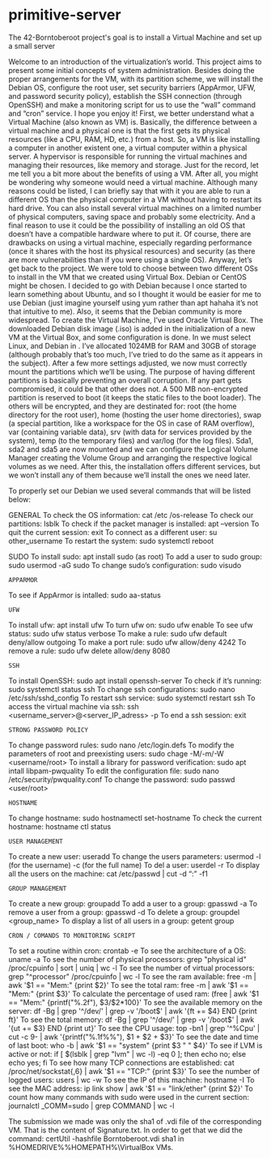 # primitive-server
The 42-Borntoberoot project's goal is to install a Virtual Machine and set up a small server

Welcome to an introduction of the virtualization’s world. This project aims to present some initial concepts of system administration. Besides doing the proper arrangements for the VM, with its partition scheme, we will install the Debian OS, configure the root user, set security barriers (AppArmor, UFW, and password security policy), establish the SSH connection (through OpenSSH) and make a monitoring script for us to use the “wall” command and “cron” service. I hope you enjoy it!
First, we better understand what a Virtual Machine (also known as VM) is. Basically, the difference between a virtual machine and a physical one is that the first gets its physical resources (like a CPU, RAM, HD, etc.) from a host. So, a VM is like installing a computer in another existent one, a virtual computer within a physical server. A hypervisor is responsible for running the virtual machines and managing their resources, like memory and storage.
Just for the record, let me tell you a bit more about the benefits of using a VM. After all, you might be wondering why someone would need a virtual machine. Although many reasons could be listed, I can briefly say that with it you are able to run a different OS than the physical computer in a VM without having to restart its hard drive. You can also install several virtual machines on a limited number of physical computers, saving space and probably some electricity. And a final reason to use it could be the possibility of installing an old OS that doesn’t have a compatible hardware where to put it. Of course, there are drawbacks on using a virtual machine, especially regarding performance (once it shares with the host its physical resources) and security (as there are more vulnerabilities than if you were using a single OS).
Anyway, let’s get back to the project. We were told to choose between two different OSs to install in the VM that we created using Virtual Box. Debian or CentOS might be chosen. I decided to go with Debian because I once started to learn something about Ubuntu, and so I thought it would be easier for me to use Debian (just imagine yourself using yum rather than apt hahaha it’s not that intuitive to me). Also, it seems that the Debian community is more widespread.
To create the Virtual Machine, I’ve used Oracle Virtual Box. The downloaded Debian disk image (.iso) is added in the initialization of a new VM at the Virtual Box, and some configuration is done. In <type> we must select Linux, and Debian in <version>. I’ve allocated 1024MB for RAM and 30GB of storage (although probably that’s too much, I’ve tried to do the same as it appears in the subject).
After a few more settings adjusted, we now must correctly mount the partitions which we’ll be using. The purpose of having different partitions is basically preventing an overall corruption. If any part gets compromised, it could be that other does not. A 500 MB non-encrypted partition is reserved to boot (it keeps the static files to the boot loader). The others will be encrypted, and they are destinated for: root (the home directory for the root user), home (hosting the user home directories), swap (a special partition, like a workspace for the OS in case of RAM overflow), var (containing variable data), srv (with data for services provided by the system), temp (to the temporary files) and var/log (for the log files). Sda1, sda2 and sda5 are now mounted and we can configure the Logical Volume Manager creating the Volume Group and arranging the respective logical volumes as we need.  After this, the installation offers different services, but we won’t install any of them because we’ll install the ones we need later.

To properly set our Debian we used several commands that will be listed below:

GENERAL
To check the OS information: cat /etc /os-release
To check our partitions: lsblk
To check if the packet manager is installed: apt –version
To quit the current session: exit
To connect as a different user: su other_username
To restart the system: sudo systemctl reboot

SUDO
To install sudo: apt install sudo (as root)
To add a user to sudo group: sudo usermod -aG sudo <username>
To change sudo’s configuration: sudo visudo

	APPARMOR
To see if AppArmor is intalled: sudo aa-status

	UFW
To install ufw: apt install ufw
To turn ufw on: sudo ufw enable
To see ufw status: sudo ufw status verbose
To make a rule: sudo ufw default deny/allow outgoing
To make a port rule: sudo ufw allow/deny 4242
To remove a rule: sudo ufw delete allow/deny 8080

	SSH
To install OpenSSH: sudo apt install openssh-server
To check if it’s running: sudo systemctl status ssh
To change ssh configurations: sudo nano /etc/ssh/sshd_config
To restart ssh service: sudo systemctl restart ssh
To access the virtual machine via ssh: ssh <username_server>@<server_IP_adress> -p <ssh-port>
To end a ssh session: exit

	STRONG PASSWORD POLICY
To change password rules: sudo nano /etc/login.defs
To modify the parameters of root and preexisting users: sudo chage -M/-m/-W <username/root>
To install a library for password verification: sudo apt intall libpam-pwquality
To edit the configuration file: sudo nano /etc/security/pwquality.conf
To change the password: sudo passwd <user/root>

	HOSTNAME
To change hostname: sudo hostnamectl set-hostname <newhostname>
To check the current hostname: hostname ctl status

	USER MANAGEMENT
To create a new user: useradd <username>
To change the users parameters: usermod -l (for the username) -c (for the full name)
To del a user: userdel -r <username>
To display all the users on the machine: cat /etc/passwd | cut -d “:” -f1

	GROUP MANAGEMENT
To create a new group: groupadd <groupname>
To add a user to a group: gpasswd -a <username>
To remove a user from a group: gpasswd -d <username>
To delete a group: groupdel <group_name>
To display a list of all users in a group: getent group <groupname>

	CRON / COMANDS TO MONITORING SCRIPT
To set a routine within cron: crontab -e
To see the architecture of a OS: uname -a
To see the number of physical processors: grep "physical id" /proc/cpuinfo | sort | uniq | wc -l
To see the number of virtual processors: grep "^processor" /proc/cpuinfo | wc -l
To see the ram available: free -m | awk '$1 == "Mem:" {print $2}'
To see the total ram: free -m | awk '$1 == "Mem:" {print $3}'
To calculate the percentage of used ram: (free | awk '$1 == "Mem:" {printf("%.2f"), $3/$2*100}'
To see the available memory on the server: df -Bg | grep '^/dev/' | grep -v '/boot$' | awk '{ft += $4} END {print ft}'
To see the total memory: df -Bg | grep '^/dev/' | grep -v '/boot$' | awk '{ut += $3} END {print ut}'
To see the CPU usage: top -bn1 | grep '^%Cpu' | cut -c 9- | awk '{printf("%.1f%%"), $1 + $2 + $3}'
To see the date and time of last boot: who -b | awk '$1 == "system" {print $3 " " $4}'
To see if LVM is active or not:  if [ $(lsblk | grep "lvm" | wc -l) -eq 0 ]; then echo no; else echo yes; fi
To see how many TCP connections are established: cat /proc/net/sockstat{,6} | awk '$1 == "TCP:" {print $3}'
To see the number of logged users: users | wc -w
To see the IP of this machine: hostname -I
To see the MAC address: ip link show | awk '$1 == "link/ether" {print $2}'
To count how many commands with sudo were used in the current section: journalctl _COMM=sudo | grep COMMAND | wc -l

The submission we made was only the sha1 of .vdi file of the corresponding VM. That is the content of Signature.txt. In order to get that we did the command: certUtil -hashfile Borntoberoot.vdi sha1 in %HOMEDRIVE%%HOMEPATH%\VirtualBox VMs\.
